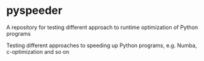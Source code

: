 # pyspeeder
A repository for testing different approach to runtime optimization of Python programs

Testing different approaches to speeding up Python programs, e.g. Numba, c-optimization and so on
